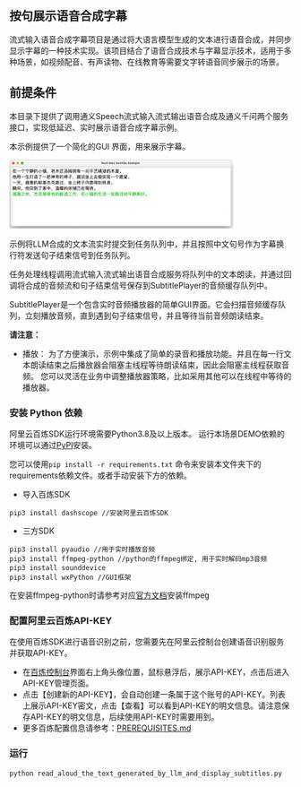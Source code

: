## 按句展示语音合成字幕
流式输入语音合成字幕项目是通过将大语言模型生成的文本进行语音合成，并同步显示字幕的一种技术实现。该项目结合了语音合成技术与字幕显示技术，适用于多种场景，如视频配音、有声读物、在线教育等需要文字转语音同步展示的场景。

## 前提条件
本目录下提供了调用通义Speech流式输入流式输出语音合成及通义千问两个服务接口，实现低延迟、实时展示语音合成字幕示例。

本示例提供了一个简化的GUI 界面，用来展示字幕。

<img src="../../../../docs/image/tts-with-subtitles/python-tts-with-subtitles.png" width="400"/>

示例将LLM合成的文本流实时提交到任务队列中，并且按照中文句号作为字幕换行符发送句子结束信号到任务队列。

任务处理线程调用流式输入流式输出语音合成服务将队列中的文本朗读，并通过回调将合成的音频流和句子结束信号保存到SubtitlePlayer的音频缓存队列中。

SubtitlePlayer是一个包含实时音频播放器的简单GUI界面。它会扫描音频缓存队列，立刻播放音频，直到遇到句子结束信号，并且等待当前音频朗读结束。


**请注意：**  
- 播放：
    为了方便演示，示例中集成了简单的录音和播放功能。并且在每一行文本朗读结束之后播放器会阻塞主线程等待朗读结束，因此会阻塞主线程获取音频。
    您可以灵活在业务中调整播放器策略，比如采用其他可以在线程中等待的播放器。





### 安装 Python 依赖

阿里云百炼SDK运行环境需要Python3.8及以上版本。
运行本场景DEMO依赖的环境可以通过[PyPI](https://pypi.org/)安装。

您可以使用`pip install -r requirements.txt` 命令来安装本文件夹下的requirements依赖文件。或者手动安装下方的依赖。


- 导入百炼SDK
```commandline
pip3 install dashscope //安装阿里云百炼SDK
```


- 三方SDK
```commandline
pip3 install pyaudio //用于实时播放音频
pip3 install ffmpeg-python //python的ffmpeg绑定, 用于实时解码mp3音频
pip3 install sounddevice
pip3 install wxPython //GUI框架
```
在安装ffmpeg-python时请参考对应[官方文档](https://github.com/kkroening/ffmpeg-python)安装ffmpeg


### 配置阿里云百炼API-KEY
在使用百炼SDK进行语音识别之前，您需要先在阿里云控制台创建语音识别服务并获取API-KEY。
- 在[百炼控制台](https://bailian.console.aliyun.com/)界面右上角头像位置，鼠标悬浮后，展示API-KEY，点击后进入API-KEY管理页面。
- 点击【创建新的API-KEY】，会自动创建一条属于这个账号的API-KEY。列表上展示API-KEY密文，点击【查看】可以看到API-KEY的明文信息。请注意保存API-KEY的明文信息，后续使用API-KEY时需要用到。
- 更多百炼配置信息请参考：[PREREQUISITES.md](../../../../../PREREQUISITES.md)

### 运行
```commandline
python read_aloud_the_text_generated_by_llm_and_display_subtitles.py
```